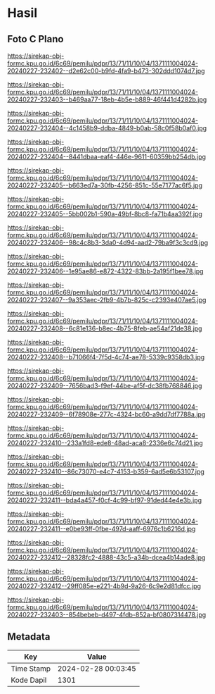 # Hasil

## Foto C Plano

https://sirekap-obj-formc.kpu.go.id/6c69/pemilu/pdpr/13/71/11/10/04/1371111004024-20240227-232402--d2e62c00-b9fd-4fa9-b473-302ddd1074d7.jpg

https://sirekap-obj-formc.kpu.go.id/6c69/pemilu/pdpr/13/71/11/10/04/1371111004024-20240227-232403--b469aa77-18eb-4b5e-b889-46f441d4282b.jpg

https://sirekap-obj-formc.kpu.go.id/6c69/pemilu/pdpr/13/71/11/10/04/1371111004024-20240227-232404--4c1458b9-ddba-4849-b0ab-58c0f58b0af0.jpg

https://sirekap-obj-formc.kpu.go.id/6c69/pemilu/pdpr/13/71/11/10/04/1371111004024-20240227-232404--8441dbaa-eaf4-446e-9611-60359bb254db.jpg

https://sirekap-obj-formc.kpu.go.id/6c69/pemilu/pdpr/13/71/11/10/04/1371111004024-20240227-232405--b663ed7a-30fb-4256-851c-55e7177ac6f5.jpg

https://sirekap-obj-formc.kpu.go.id/6c69/pemilu/pdpr/13/71/11/10/04/1371111004024-20240227-232405--5bb002b1-590a-49bf-8bc8-fa71b4aa392f.jpg

https://sirekap-obj-formc.kpu.go.id/6c69/pemilu/pdpr/13/71/11/10/04/1371111004024-20240227-232406--98c4c8b3-3da0-4d94-aad2-79ba9f3c3cd9.jpg

https://sirekap-obj-formc.kpu.go.id/6c69/pemilu/pdpr/13/71/11/10/04/1371111004024-20240227-232406--1e95ae86-e872-4322-83bb-2a195f1bee78.jpg

https://sirekap-obj-formc.kpu.go.id/6c69/pemilu/pdpr/13/71/11/10/04/1371111004024-20240227-232407--9a353aec-2fb9-4b7b-825c-c2393e407ae5.jpg

https://sirekap-obj-formc.kpu.go.id/6c69/pemilu/pdpr/13/71/11/10/04/1371111004024-20240227-232408--6c81e136-b8ec-4b75-8feb-ae54af21de38.jpg

https://sirekap-obj-formc.kpu.go.id/6c69/pemilu/pdpr/13/71/11/10/04/1371111004024-20240227-232408--b71066f4-7f5d-4c74-ae78-5339c9358db3.jpg

https://sirekap-obj-formc.kpu.go.id/6c69/pemilu/pdpr/13/71/11/10/04/1371111004024-20240227-232409--7656bad3-f9ef-44be-af5f-dc38fb768846.jpg

https://sirekap-obj-formc.kpu.go.id/6c69/pemilu/pdpr/13/71/11/10/04/1371111004024-20240227-232409--6f78908e-277c-4324-bc60-a9dd7df7788a.jpg

https://sirekap-obj-formc.kpu.go.id/6c69/pemilu/pdpr/13/71/11/10/04/1371111004024-20240227-232410--233a1fd8-ede8-48ad-aca8-2336e6c74d21.jpg

https://sirekap-obj-formc.kpu.go.id/6c69/pemilu/pdpr/13/71/11/10/04/1371111004024-20240227-232410--86c73070-e4c7-4153-b359-6ad5e6b53107.jpg

https://sirekap-obj-formc.kpu.go.id/6c69/pemilu/pdpr/13/71/11/10/04/1371111004024-20240227-232411--bda4a457-f0cf-4c99-bf97-91ded44e4e3b.jpg

https://sirekap-obj-formc.kpu.go.id/6c69/pemilu/pdpr/13/71/11/10/04/1371111004024-20240227-232411--e0be93ff-0fbe-497d-aaff-6976c1b6216d.jpg

https://sirekap-obj-formc.kpu.go.id/6c69/pemilu/pdpr/13/71/11/10/04/1371111004024-20240227-232412--28328fc2-4888-43c5-a34b-dcea4b14ade8.jpg

https://sirekap-obj-formc.kpu.go.id/6c69/pemilu/pdpr/13/71/11/10/04/1371111004024-20240227-232412--29ff085e-e221-4b9d-9a26-6c9e2d81dfcc.jpg

https://sirekap-obj-formc.kpu.go.id/6c69/pemilu/pdpr/13/71/11/10/04/1371111004024-20240227-232403--854bebeb-d497-4fdb-852a-bf0807314478.jpg


## Metadata

| Key        | Value               |
| ---------- | ------------------- |
| Time Stamp | 2024-02-28 00:03:45 |
| Kode Dapil | 1301                |



